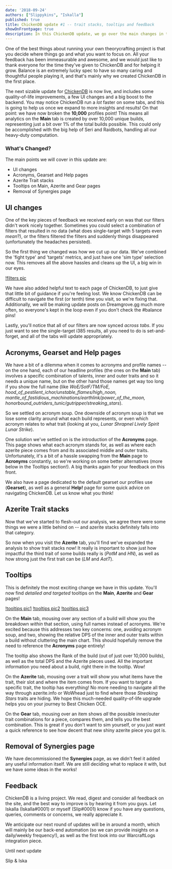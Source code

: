 ```yaml
---
date: '2018-09-24'
authors: ["Slippykins", "Iskalla"]
published: true
title: ChickenDB update #1 -- trait stacks, tooltips and feedback
showOnFrontpage: true
description: In this ChickenDB update, we go over the main changes in this update, including all-new tooltips, trait stacking and more!
---
```


One of the best things about running your own theorycrafting project is that you decide where things go and what you want to focus on. All your feedback has been immeasurable and awesome, and we would just like to thank everyone for the time they've given to ChickenDB and for helping it grow. Balance is an extremely lucky spec to have so many caring and thoughtful people playing it, and that's mainly why we created ChickenDB in the first place.

The next sizable update for [ChickenDB](https://www.chickendb.com/) is now live, and includes some quality-of-life improvements, a few UI changes and a big boost to the backend. You may notice ChickenDB run a *lot* faster on some tabs, and this is going to help us once we expand to more insights and results! On that point: we have now broken the **10,000** profiles point! This means all analytics on the **Main** tab is created by over 10,000 unique builds, representing just a bit over 1% of the total builds possible. This could only be accomplished with the big help of Seri and Raidbots, handling all our heavy-duty computation.

### What's Changed?

The main points we will cover in this update are:

- UI changes
- Acronyms, Gearset and Help pages
- Azerite Trait stacks
- Tooltips on Main, Azerite and Gear pages
- Removal of Synergies page


## UI changes

One of the key pieces of feedback we received early on was that our filters didn't work nicely together. Sometimes you could select a combination of filters that resulted in no data (what does single-target with 5 targets even *mean*?), or the filters filtered the filters and suddenly things disappeared (unfortunately the headaches persisted).

So the first thing we changed was how we cut up our data. We've combined the 'fight type' and 'targets' metrics, and just have one 'sim type' selection now. This removes all the above hassles and cleans up the UI, a big win in our eyes.

[!filters pic](link)

We have also added helpful text to each page of ChickenDB, to just give that little bit of guidance if you're feeling lost. We know ChickenDB can be difficult to navigate the first (or tenth) time you visit, so we're fixing that. Additionally, we will be making update posts on Dreamgrove.gg much more often, so everyone's kept in the loop even if you don't check the #balance pins!

Lastly, you'll notice that all of our filters are now synced *across tabs*. If you just want to see the single-target i385 results, all you need to do is set-and-forget, and all of the tabs will update appropriately.

## Acronyms, Gearset and Help pages

We have a bit of a dilemma when it comes to acronyms and profile names -- on the one hand, each of our headline profiles (the ones on the **Main** tab) involves a specific combination of talents, inner and outer traits and so it needs a unique name, but on the other hand those names get way too long if you show the full name (like *WoE/SotF/TM/FoE, hood_of_pestilent_ichor/unstable_flames/high_noon, mantle_of_fastidious_machinations/earthlink/power_of_the_moon, honorbound_outriders_tunic/gutripper/streaking_stars*).

So we settled on acronym soup. One downside of acronym soup is that we lose some clarity around what each build represents, or even which acronym relates to what trait (looking at you, *Lunar Shrapnel Lively Spirit Lunar Strike*).

One solution we've settled on is the introduction of the **Acronyms** page. This page shows what each acronym stands for, as well as where each azerite piece comes from and its associated middle and outer traits. Unfortunately, it's a bit of a hassle swapping from the **Main** page to **Acronyms** constantly, so we're working on some better alternatives (more below in the Tooltips section!). A big thanks again for your feedback on this front.

We also have a page dedicated to the default gearset our profiles use (**Gearset**), as well as a general **Help!** page for some quick advice on navigating ChickenDB. Let us know what you think!

## Azerite Trait stacks

Now that we've started to flesh-out our analysis, we agree there were some things we were a little behind on -- and azerite stacks definitely falls into that category.

So now when you visit the **Azerite** tab, you'll find we've expanded the analysis to show trait stacks now! It really is important to show just how impactful the third trait of some builds really is (*PotM* and *HN*), as well as how strong just the first trait can be (*LM* and *AotT*).

## Tooltips

This is definitely the most exciting change we have in this update. You'll now find *detailed and targeted* tooltips on the **Main**, **Azerite** and **Gear** pages!

[!tooltips pic1](link)
[!tooltips pic2](link)
[!tooltips pic3](link)

On the **Main** tab, mousing over any section of a build will show you the breakdown *within* that section, using full names instead of acronyms. We're excited because this addresses two key concerns: one, avoiding acronym soup, and two, showing the relative DPS of the inner and outer traits within a build without cluttering the main chart. This should hopefully remove the need to reference the **Acronyms** page entirely!

The tooltip also shows the Rank of the build (out of just over 10,000 builds), as well as the total DPS and the Azerite pieces used. All the important information you need about a build, right there in the tooltip. Wow!

On the **Azerite** tab, mousing over a trait will show you what items have the trait, their slot and where the item comes from. If you want to target a specific trait, the tooltip has everything! No more needing to navigate all the way through azerite.info or WoWhead just to find where those *Streaking Stars* traits are hiding. We hope this much-needed quality-of-life upgrade helps you on your journey to Best Chicken OCE.

On the **Gear** tab, mousing over an item shows *all* the possible inner/outer trait combinations for a piece, compares them, and tells you the best combination. This is great if you don't want to sim yourself, or you just want a quick reference to see how decent that new shiny azerite piece you got is.

## Removal of Synergies page

We have decommissioned the **Synergies** page, as we didn't feel it added any useful information itself. We are still deciding what to replace it with, but we have some ideas in the works!

## Feedback

ChickenDB is a living project. We read, digest and consider all feedback on the site, and the best way to improve is by hearing it from you guys. Let Iskalla (Iskalla#0001) or myself (Slip#0001) know if you have any questions, queries, comments or concerns, we really appreciate it.

We anticipate our next round of updates will be in around a month, which will mainly be our back-end automation (so we can provide insights on a daily/weekly frequency!), as well as the first look into our WarcraftLogs integration piece.


Until next update

Slip & Iska